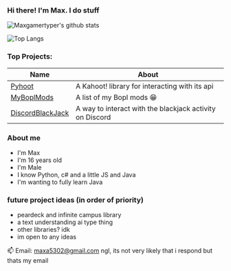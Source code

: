 ### Hi there! I'm Max. I do stuff
![Maxgamertyper's github stats](https://github-readme-stats-sigma-five.vercel.app/api?username=maxgamertyper&theme=tokyonight)

![Top Langs](https://github-readme-stats-sigma-five.vercel.app/api/top-langs/?username=maxgamertyper&theme=tokyonight)

### Top Projects:
|Name|About|
|-|-|
|[Pyhoot](https://github.com/maxgamertyper/pyhoot)|A Kahoot! library for interacting with its api|
|[MyBoplMods](https://github.com/maxgamertyper/MyBoplMods)| A list of my Bopl mods :grin:|
|[DiscordBlackJack](https://github.com/maxgamertyper/DiscordBlackJack) | A way to interact with the blackjack activity on Discord|

### About me
* I'm Max 
* I'm 16 years old
* I'm Male
* I know Python, c# and a little JS and Java
* I'm wanting to fully learn Java

### future project ideas (in order of priority)
* peardeck and infinite campus library
* a text understanding ai type thing
* other libraries? idk
* im open to any ideas

  
📫 Email: maxa5302@gmail.com
ngl, its not very likely that i respond but thats my email
<!--
**maxgamertyper/maxgamertyper** is a ✨ _special_ ✨ repository because its `README.md` (this file) appears on your GitHub profile.


Here are some ideas to get you started:

- 🔭 I’m currently working on ...
- 🌱 I’m currently learning ...
- 👯 I’m looking to collaborate on ...
- 🤔 I’m looking for help with ...
- 💬 Ask me about ...
- 📫 How to reach me: ...
- 😄 Pronouns: ...
- ⚡ Fun fact: ...
-->
